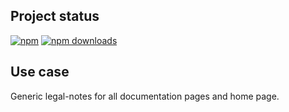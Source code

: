 <!-- !/usr/bin/env markdown
-*- coding: utf-8 -*-
region header
Copyright Torben Sickert (info["~at~"]torben.website) 16.12.2012

License
-------

This library written by Torben Sickert stand under a creative commons naming
3.0 unported license. See https://creativecommons.org/licenses/by/3.0/deed.de
endregion -->

Project status
--------------

[![npm](https://img.shields.io/npm/v/legal-notes?color=%23d55e5d&label=npm%20package%20version&logoColor=%23d55e5d&style=for-the-badge)](https://www.npmjs.com/package/legal-notes)
[![npm downloads](https://img.shields.io/npm/dy/legal-notes.svg?style=for-the-badge)](https://www.npmjs.com/package/legal-notes)

<!--|deDE:Einsatz-->
Use case
--------

Generic legal-notes for all documentation pages and home page.

